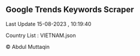 

## Google Trends Keywords Scraper 
 
Last Update 15-08-2023 , 10:19:40

Country List :
VIETNAM.json



© Abdul Muttaqin 
